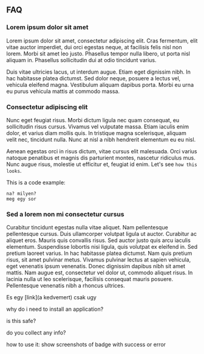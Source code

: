 ## FAQ

### Lorem ipsum dolor sit amet

Lorem ipsum dolor sit amet, consectetur adipiscing elit. Cras fermentum, elit vitae auctor imperdiet, dui orci egestas neque, at facilisis felis nisl non lorem. Morbi sit amet leo justo. Phasellus tempor nulla libero, ut porta nisl aliquam in. Phasellus sollicitudin dui at odio tincidunt varius.

Duis vitae ultricies lacus, ut interdum augue. Etiam eget dignissim nibh. In hac habitasse platea dictumst. Sed dolor neque, posuere a lectus vel, vehicula eleifend magna. Vestibulum aliquam dapibus porta. Morbi eu urna eu purus vehicula mattis at commodo massa.

### Consectetur adipiscing elit

Nunc eget feugiat risus. Morbi dictum ligula nec quam consequat, eu sollicitudin risus cursus. Vivamus vel vulputate massa. Etiam iaculis enim dolor, et varius diam mollis quis. In tristique magna scelerisque, aliquam velit nec, tincidunt nulla. Nunc at nisl a nibh hendrerit elementum eu eu nisl.

Aenean egestas orci in risus dictum, vitae cursus elit malesuada. Orci varius natoque penatibus et magnis dis parturient montes, nascetur ridiculus mus. Nunc augue risus, molestie ut efficitur et, feugiat id enim. Let's see `how this looks`.

This is a code example:
```
na? milyen?
meg egy sor
```

### Sed a lorem non mi consectetur cursus

Curabitur tincidunt egestas nulla vitae aliquet. Nam pellentesque pellentesque cursus. Duis ullamcorper volutpat ligula ut auctor. Curabitur ac aliquet eros. Mauris quis convallis risus. Sed auctor justo quis arcu iaculis elementum. Suspendisse lobortis nisi ligula, quis volutpat ex eleifend in. Sed pretium laoreet varius. In hac habitasse platea dictumst. Nam quis pretium risus, sit amet pulvinar metus. Vivamus pulvinar lectus at sapien vehicula, eget venenatis ipsum venenatis. Donec dignissim dapibus nibh sit amet mattis. Nam augue est, consectetur vel dolor ut, commodo aliquet risus. In lacinia nulla ut leo scelerisque, facilisis consequat mauris posuere. Pellentesque venenatis nibh a rhoncus ultrices.

Es egy [link](a kedvemert) csak ugy


why do i need to install an application?

is this safe?

do you collect any info?

how to use it: show screenshots of badge with success or error
